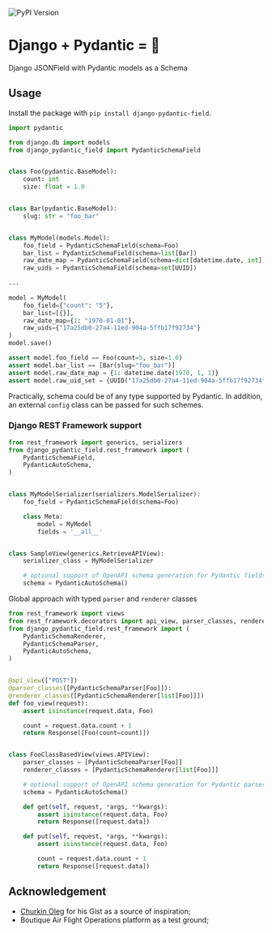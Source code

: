 ![PyPI Version](https://img.shields.io/pypi/v/django-pydantic-field)

# Django + Pydantic = 🖤

Django JSONField with Pydantic models as a Schema

## Usage

Install the package with `pip install django-pydantic-field`.

``` python
import pydantic

from django.db import models
from django_pydantic_field import PydanticSchemaField


class Foo(pydantic.BaseModel):
    count: int
    size: float = 1.0


class Bar(pydantic.BaseModel):
    slug: str = "foo_bar"


class MyModel(models.Model):
    foo_field = PydanticSchemaField(schema=Foo)
    bar_list = PydanticSchemaField(schema=list[Bar])
    raw_date_map = PydanticSchemaField(schema=dict[datetime.date, int])
    raw_uids = PydanticSchemaField(schema=set[UUID])

...
    
model = MyModel(
    foo_field={"count": "5"},
    bar_list=[{}],
    raw_date_map={1: "1970-01-01"},
    raw_uids={"17a25db0-27a4-11ed-904a-5ffb17f92734"}
)
model.save()

assert model.foo_field == Foo(count=5, size=1.0)
assert model.bar_list == [Bar(slug="foo_bar")]
assert model.raw_date_map = {1: datetime.date(1970, 1, 1)}
assert model.raw_uid_set = {UUID("17a25db0-27a4-11ed-904a-5ffb17f92734")}
```

Practically, schema could be of any type supported by Pydantic.
In addition, an external `config` class can be passed for such schemes.

### Django REST Framework support

``` python
from rest_framework import generics, serializers
from django_pydantic_field.rest_framework import (
    PydanticSchemaField,
    PydanticAutoSchema,
)


class MyModelSerializer(serializers.ModelSerializer):
    foo_field = PydanticSchemaField(schema=Foo)

    class Meta:
        model = MyModel
        fields = '__all__'


class SampleView(generics.RetrieveAPIView):
    serializer_class = MyModelSerializer

    # optional support of OpenAPI schema generation for Pydantic fields
    schema = PydanticAutoSchema()
```

Global approach with typed `parser` and `renderer` classes
``` python
from rest_framework import views
from rest_framework.decorators import api_view, parser_classes, renderer_classes
from django_pydantic_field.rest_framework import (
    PydanticSchemaRenderer,
    PydanticSchemaParser,
    PydanticAutoSchema,
)


@api_view(["POST"])
@parser_classes([PydanticSchemaParser[Foo]]):
@renderer_classes([PydanticSchemaRenderer[list[Foo]]])
def foo_view(request):
    assert isinstance(request.data, Foo)

    count = request.data.count + 1
    return Response([Foo(count=count)])


class FooClassBasedView(views.APIView):
    parser_classes = [PydanticSchemaParser[Foo]]
    renderer_classes = [PydanticSchemaRenderer[list[Foo]]]

    # optional support of OpenAPI schema generation for Pydantic parsers/renderers
    schema = PydanticAutoSchema()

    def get(self, request, *args, **kwargs):
        assert isinstance(request.data, Foo)
        return Response([request.data])

    def put(self, request, *args, **kwargs):
        assert isinstance(request.data, Foo)

        count = request.data.count + 1
        return Response([request.data])
```

## Acknowledgement

* [Churkin Oleg](https://gist.github.com/Bahus/98a9848b1f8e2dcd986bf9f05dbf9c65) for his Gist as a source of inspiration;
* Boutique Air Flight Operations platform as a test ground;

